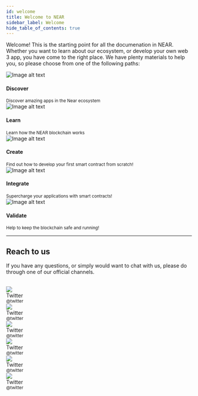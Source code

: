 ```yaml
---
id: welcome
title: Welcome to NEAR
sidebar_label: Welcome
hide_table_of_contents: true
---
```


Welcome! This is the starting point for all the documenation in NEAR. Whether you want to learn about our ecosystem, or develop your own web 3 app, you have come to the right place. We have plenty materials to help you, so please choose from one of the following paths:

<div class="container">
  <div class="row">
    <div class="col col--6">
      <div class="card">
        <div class="card__image">
          <img
            src="https://images.unsplash.com/photo-1506624183912-c602f4a21ca7?ixlib=rb-1.2.1&ixid=eyJhcHBfaWQiOjEyMDd9&auto=format&fit=crop&w=800&q=60"
            alt="Image alt text"
            title="Logo Title Text 1" />
        </div>
        <div class="card__body">
          <h4>Discover</h4>
          <small>
            Discover amazing apps in the Near ecosystem
          </small>
        </div>
      </div>
    </div>
    <div class="col col--6">
      <div class="card">
        <div class="card__image">
          <img
            src="https://images.unsplash.com/photo-1506624183912-c602f4a21ca7?ixlib=rb-1.2.1&ixid=eyJhcHBfaWQiOjEyMDd9&auto=format&fit=crop&w=800&q=60"
            alt="Image alt text"
            title="Logo Title Text 1" />
        </div>
        <div class="card__body">
          <h4>Learn</h4>
          <small>
            Learn how the NEAR blockchain works
          </small>
        </div>
      </div>
    </div>
    <div class="col col--6">
      <div class="card">
        <div class="card__image">
          <img
            src="https://images.unsplash.com/photo-1506624183912-c602f4a21ca7?ixlib=rb-1.2.1&ixid=eyJhcHBfaWQiOjEyMDd9&auto=format&fit=crop&w=800&q=60"
            alt="Image alt text"
            title="Logo Title Text 1" />
        </div>
        <div class="card__body">
          <h4>Create</h4>
          <small>
            Find out how to develop your first smart contract from scratch!
          </small>
        </div>
      </div>
    </div>
    <div class="col col--6">
      <div class="card">
        <div class="card__image">
          <img
            src="https://images.unsplash.com/photo-1506624183912-c602f4a21ca7?ixlib=rb-1.2.1&ixid=eyJhcHBfaWQiOjEyMDd9&auto=format&fit=crop&w=800&q=60"
            alt="Image alt text"
            title="Logo Title Text 1" />
        </div>
        <div class="card__body">
          <h4>Integrate</h4>
          <small>
            Supercharge your applications with smart contracts!
          </small>
        </div>
      </div>
    </div>
    <div class="col col--6">
      <div class="card">
        <div class="card__image">
          <img
            src="https://images.unsplash.com/photo-1506624183912-c602f4a21ca7?ixlib=rb-1.2.1&ixid=eyJhcHBfaWQiOjEyMDd9&auto=format&fit=crop&w=800&q=60"
            alt="Image alt text"
            title="Logo Title Text 1" />
        </div>
        <div class="card__body">
          <h4>Validate</h4>
          <small>
            Help to keep the blockchain safe and running!
          </small>
        </div>
      </div>
    </div>
  </div>
</div>

---

## Reach to us

If you have any questions, or simply would want to chat with us, please do through one of our official channels.

<br/>

<div class="container">
  <div class="row">
    <div class="col col--2">
      <div class="avatar">
        <img
          class="avatar__photo"
          src="https://images.unsplash.com/photo-1506624183912-c602f4a21ca7?ixlib=rb-1.2.1&ixid=eyJhcHBfaWQiOjEyMDd9&auto=format&fit=crop&w=800&q=60" />
        <div class="avatar__intro">
          <div class="avatar__name">Twitter</div>
          <small class="avatar__subtitle">@twitter</small>
        </div>
      </div>
    </div>
    <div class="col col--2">
      <div class="avatar">
        <img
          class="avatar__photo"
          src="https://images.unsplash.com/photo-1506624183912-c602f4a21ca7?ixlib=rb-1.2.1&ixid=eyJhcHBfaWQiOjEyMDd9&auto=format&fit=crop&w=800&q=60" />
        <div class="avatar__intro">
          <div class="avatar__name">Twitter</div>
          <small class="avatar__subtitle">@twitter</small>
        </div>
      </div>
    </div>
    <div class="col col--2">
      <div class="avatar">
        <img
          class="avatar__photo"
          src="https://images.unsplash.com/photo-1506624183912-c602f4a21ca7?ixlib=rb-1.2.1&ixid=eyJhcHBfaWQiOjEyMDd9&auto=format&fit=crop&w=800&q=60" />
        <div class="avatar__intro">
          <div class="avatar__name">Twitter</div>
          <small class="avatar__subtitle">@twitter</small>
        </div>
      </div>
    </div>
    <div class="col col--2">
      <div class="avatar">
        <img
          class="avatar__photo"
          src="https://images.unsplash.com/photo-1506624183912-c602f4a21ca7?ixlib=rb-1.2.1&ixid=eyJhcHBfaWQiOjEyMDd9&auto=format&fit=crop&w=800&q=60" />
        <div class="avatar__intro">
          <div class="avatar__name">Twitter</div>
          <small class="avatar__subtitle">@twitter</small>
        </div>
      </div>
    </div>
    <div class="col col--2">
      <div class="avatar">
        <img
          class="avatar__photo"
          src="https://images.unsplash.com/photo-1506624183912-c602f4a21ca7?ixlib=rb-1.2.1&ixid=eyJhcHBfaWQiOjEyMDd9&auto=format&fit=crop&w=800&q=60" />
        <div class="avatar__intro">
          <div class="avatar__name">Twitter</div>
          <small class="avatar__subtitle">@twitter</small>
        </div>
      </div>
    </div>
    <div class="col col--2">
      <div class="avatar">
        <img
          class="avatar__photo"
          src="https://images.unsplash.com/photo-1506624183912-c602f4a21ca7?ixlib=rb-1.2.1&ixid=eyJhcHBfaWQiOjEyMDd9&auto=format&fit=crop&w=800&q=60" />
        <div class="avatar__intro">
          <div class="avatar__name">Twitter</div>
          <small class="avatar__subtitle">@twitter</small>
        </div>
      </div>
    </div>
  </div>
</div>